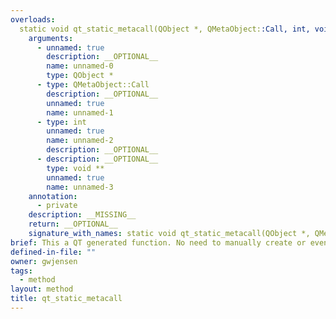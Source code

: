 ```yaml
---
overloads:
  static void qt_static_metacall(QObject *, QMetaObject::Call, int, void **):
    arguments:
      - unnamed: true
        description: __OPTIONAL__
        name: unnamed-0
        type: QObject *
      - type: QMetaObject::Call
        description: __OPTIONAL__
        unnamed: true
        name: unnamed-1
      - type: int
        unnamed: true
        name: unnamed-2
        description: __OPTIONAL__
      - description: __OPTIONAL__
        type: void **
        unnamed: true
        name: unnamed-3
    annotation:
      - private
    description: __MISSING__
    return: __OPTIONAL__
    signature_with_names: static void qt_static_metacall(QObject *, QMetaObject::Call, int, void **)
brief: This a QT generated function. No need to manually create or even call.
defined-in-file: ""
owner: gwjensen
tags:
  - method
layout: method
title: qt_static_metacall
---
```

